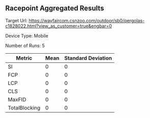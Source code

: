 ## Racepoint Aggregated Results

Target Url:
https://wayfaircom.csnzoo.com/outdoor/sb0/pergolas-c1828022.html?view_as_customer=true&engbar=0

Device Type: Mobile

Number of Runs: 5

| Metric        | Mean | Standard Deviation |
| ------------- | ---- | ------------------ |
| SI            | 0    | 0                  |
| FCP           | 0    | 0                  |
| LCP           | 0    | 0                  |
| CLS           | 0    | 0                  |
| MaxFID        | 0    | 0                  |
| TotalBlocking | 0    | 0                  |
